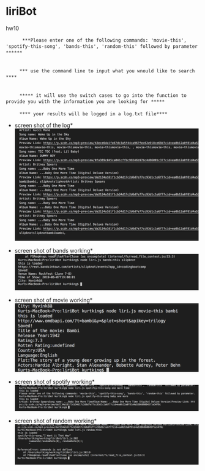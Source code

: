 # liriBot
hw10



	      ***Please enter one of the following commands: 'movie-this', 'spotify-this-song', 'bands-this', 'random-this' followed by parameter ******


         *** use the command line to input what you wnould like to search ****


         ***** it will use the switch cases to go into the function to provide you with the information you are looking for *****

         **** your results will be logged in a log.txt file****

* screen shot of the log*
![Screenshot](./images/log.png)

* screen shot of bands working*
![Screenshot](./images/bandsThis.png)


* screen shot of movie working*
![Screenshot](./images/movieThis.png)

* screen shot of spotify working*
![Screenshot](./images/spotify.png)


* screen shot of random working*
![Screenshot](./images/random.png)